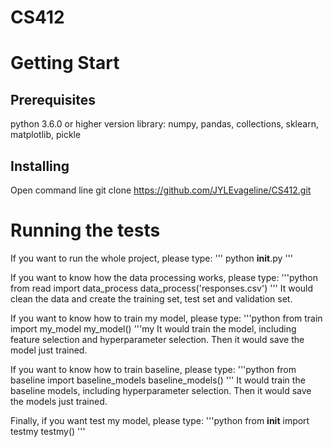 # CS412

# Getting Start
## Prerequisites
python 3.6.0 or higher version
library: numpy, pandas, collections, sklearn, matplotlib, pickle

## Installing
Open command line
git clone https://github.com/JYLEvageline/CS412.git

# Running the tests
If you want to run the whole project, please type:
'''
python __init__.py
'''

If you want to know how the data processing works, please type:
'''python
from read import data_process
data_process('responses.csv')
'''
It would clean the data and create the training set, test set and validation set.

If you want to know how to train my model, please type:
'''python
from train import my_model
my_model()
'''my
It would train the model, including feature selection and hyperparameter selection. Then it would save the model just trained.

If you want to know how to train baseline, please type:
'''python
from baseline import baseline_models
baseline_models()
'''
It would train the baseline models, including hyperparameter selection. Then it would save the models just trained.

Finally, if you want test my model, please type:
'''python
from __init__ import testmy
testmy()
'''
